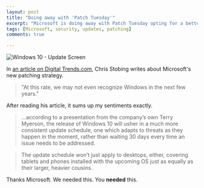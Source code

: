 ```yaml
---
layout: post
title: "Doing away with 'Patch Tuesday'"
excerpt: "Microsoft is doing away with Patch Tuesday opting for a better security update schedule."
tags: [Microsoft, security, updates, patching]
comments: true

---
```


![Windows 10 - Update Screen][1]

In [an article on Digital Trends.com](http://www.digitaltrends.com/computing/microsoft-promises-an-end-to-an-era-as-patch-tuesday-taken-to-the-shed/), Chris Stobing writes about Microsoft's new patching strategy.

> "At this rate, we may not even recognize Windows in the next few years."

After reading his article, it sums up my sentiments exactly.

> ...according to a presentation from the company’s own Terry Myerson, the release of Windows 10 will usher in a much more consistent update schedule, one which adapts to threats as they happen in the moment, rather than waiting 30 days every time an issue needs to be addressed.

> The update schedule won’t just apply to desktops, either, covering tablets and phones installed with the upcoming OS just as equally as their larger, heavier cousins.

Thanks Microsoft. We needed this. You **needed** this.

[1]: http://icdn2.digitaltrends.com/image/windows-update-640x0.jpg